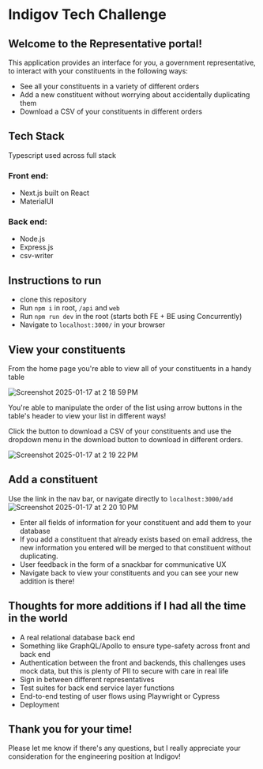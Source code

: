 # Indigov Tech Challenge

## Welcome to the Representative portal! 
This application provides an interface for you, a government representative, to interact with your constituents in the following ways:
- See all your constituents in a variety of different orders
- Add a new constituent without worrying about accidentally duplicating them 
- Download a CSV of your constituents in different orders

## Tech Stack
Typescript used across full stack
### Front end:
- Next.js built on React
- MaterialUI

### Back end:
- Node.js
- Express.js
- csv-writer


## Instructions to run 
- clone this repository
- Run `npm i` in root, `/api` and `web`
- Run `npm run dev` in the root (starts both FE + BE using Concurrently) 
- Navigate to `localhost:3000/` in your browser

## View your constituents
From the home page you're able to view all of your constituents in a handy table

![Screenshot 2025-01-17 at 2 18 59 PM](https://github.com/user-attachments/assets/d6ddf80f-c19c-4848-9ebf-5f84713add0d)

You're able to manipulate the order of the list using arrow buttons in the table's header to view your list in different ways! 

Click the button to download a CSV of your constituents and use the dropdown menu in the download button to download in different orders.

![Screenshot 2025-01-17 at 2 19 22 PM](https://github.com/user-attachments/assets/0c69504e-c980-48e0-a5a8-8b31c3c237c1)

## Add a constituent

Use the link in the nav bar, or navigate directly to `localhost:3000/add`
![Screenshot 2025-01-17 at 2 20 10 PM](https://github.com/user-attachments/assets/3302c09d-5046-4dd8-ba7b-6215a15247ab)


- Enter all fields of information for your constituent and add them to your database
- If you add a constituent that already exists based on email address, the new information you entered will be merged to that constituent without duplicating.
- User feedback in the form of a snackbar for communicative UX
- Navigate back to view your constituents and you can see your new addition is there!

## Thoughts for more additions if I had all the time in the world
- A real relational database back end
- Something like GraphQL/Apollo to ensure type-safety across front and back end
- Authentication between the front and backends, this challenges uses mock data, but this is plenty of PII to secure with care in real life
- Sign in between different representatives
- Test suites for back end service layer functions
- End-to-end testing of user flows using Playwright or Cypress
- Deployment

## Thank you for your time!
Please let me know if there's any questions, but I really appreciate your consideration for the engineering position at Indigov!
